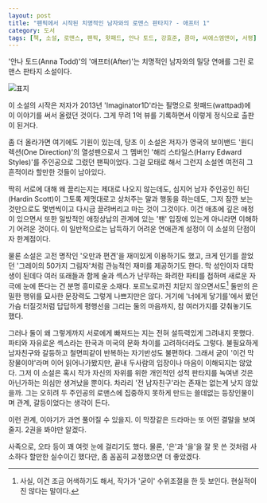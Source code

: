 ```yaml
---
layout: post
title: "팬픽에서 시작된 치명적인 남자와의 로맨스 판타지? - 애프터 1"
category: 도서
tags: [책, 소설, 로맨스, 팬픽, 왓패드, 안나 토드, 강효준, 콤마, 씨에스엠앤이, 서평]
---
```


'안나 토드(Anna Todd)'의
'애프터(After)'는
치명적인 남자와의 밀당 연애를 그린 로맨스 판타지 소설이다.

![표지](https://lh3.googleusercontent.com/Amxl7tCakbQGgCze52QyuD9f4lOruDiKzwSw_frE67Zs-HjhTCtc6y-n_SXgbKUOuWnI2yT_VxNfzg=s480)

이 소설의 시작은
저자가 2013년 'Imaginator1D'라는 필명으로 왓패드(wattpad)에 이 이야기를 써서 올렸던 것이다.
그게 무려 1억 뷰를 기록하면서 이렇게 정식으로 출판이 된거다.

좀 더 올라가면 여기에도 기원이 있는데,
당초 이 소설은 저자가 영국의 보이밴드 '원디렉션(One Direction)'의 열성팬으로서
그 멤버인 '해리 스타일스(Harry Edward Styles)'를 주인공으로 그렸던 팬픽이었다.
그걸 모태로 해서 그런지 소설엔 여전히 그 흔적이라 할만한 것들이 남아있다.

딱히 서로에 대해 왜 끌리는지는 제대로 나오지 않는데도,
심지어 남자 주인공인 하딘(Hardin Scott)이 그토록 제멋대로고 상처주는 말과 행동을 하는데도,
그저 잠깐 보는 것만으로도 몇번씩이고 다시금 끌려버리고 마는 것이 그것이다.
이건 애초에 깊은 애정이 있으면서 또한 일방적인 애정상납의 관계에 있는 '팬' 입장에 있는게 아니라면 이해하기 어려운 것이다.
이 일반적으로는 납득하기 어려운 연애관계 설정이 이 소설의 단점이자 한계점이다.

물론 소설은 고전 명작인 '오만과 편견'을 재미있게 이용하기도 했고,
크게 인기를 끌었던 '그레이의 50가지 그림자'처럼 관능적인 재미를 제공하기도 한다.
막 성인이자 대학생이 된데다
여러 또래들과 함께 술과 섹스가 난무하는 화려한 파티를 접하며
새로운 자극에 눈에 뜬다는 건 분명 흥미로운 소재다.
포르노로까진 치닫지 않으면서도[^1] 둘만의 은밀한 행위를 묘사한 문장력도 그렇게 나쁘지만은 않다.
거기에 '너에게 닿기를'에서 봤던 가슴 터질것처럼 답답하게 평행선을 그리는 둘의 마음까지,
참 여러가지를 갖춰놓기도 했다.

[^1]: 사실, 이건 조금 어색하기도 해서, 작가가 '굳이' 수위조절을 한 듯 보인다. 현실적이진 않다는 말이다.

그러나 둘이 왜 그렇게까지 서로에게 빠져드는 지는 전혀 설득력있게 그려내지 못했다.
파티와 자유로운 섹스라는 한국과 미국의 문화 차이를 고려하더라도 그렇다.
불필요하게 남자친구와 갈등하고 철면피같이 반복하는 자기반성도 불편하다.
그래서 굳이 '이건 막장물이야'라며 이어 읽어나가봤지만, 끝내 두사람의 입장이나 마음이 이해되지는 않았다.
그저 이 소설은 혹시 작가 자신의 자위를 위한 개인적인 성적 판타지를 녹여낸 것은 아닌가하는 의심만 생겨났을 뿐이다.
차라리 '전 남자친구'라는 존재는 없는게 낫지 않았을까.
그는 오히려 두 주인공의 로맨스에 집중하지 못하게 만드는 쓸데없는 등장인물이며 관계, 갈등이었다는 생각이 든다.

이런 관계, 이야기가 과연 풀어질 수 있을지.
이 막장같은 드라마는 또 어떤 결말을 보여줄지.
2권을 봐야만 알겠다.

사족으로, 오타 등이 꽤 여럿 눈에 걸리기도 했다.
물론, '은'과 '을'을 잘 못 쓴 것처럼 사소하다 할만한 실수이긴 했다만,
좀 꼼꼼히 교정했으면 더 좋았겠다.
